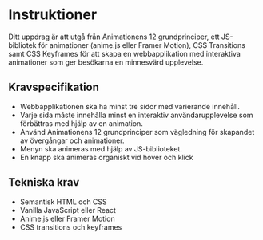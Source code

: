 # Instruktioner
Ditt uppdrag är att utgå från Animationens 12 grundprinciper,  ett JS-bibliotek för animationer (anime.js eller Framer Motion), CSS Transitions samt CSS Keyframes för att skapa en webbapplikation med interaktiva animationer som ger besökarna en minnesvärd upplevelse. 

## Kravspecifikation
- Webbapplikationen ska ha minst tre sidor med varierande innehåll.
- Varje sida måste innehålla minst en interaktiv användarupplevelse som förbättras med hjälp av en animation.
- Använd Animationens 12 grundprinciper som vägledning för skapandet av övergångar och animationer.
- Menyn ska animeras med hjälp av JS-biblioteket. 
- En knapp ska animeras organiskt vid hover och klick

## Tekniska krav
- Semantisk HTML och CSS 
- Vanilla JavaScript eller React
- Anime.js eller Framer Motion
- CSS transitions och keyframes
